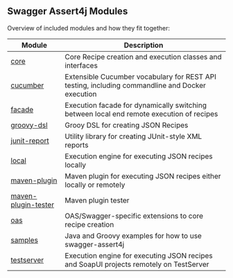 ## Swagger Assert4j Modules

Overview of included modules and how they fit together:

| Module | Description |
|---|---|
| [core](modules/core)  | Core Recipe creation and execution classes and interfaces |
| [cucumber](modules/cucumber)  | Extensible Cucumber vocabulary for REST API testing, including commandline and Docker execution |
| [facade](modules/facade) | Execution facade for dynamically switching between local end remote execution of recipes  |
| [groovy-dsl](modules/groovy-dsl) | Grooy DSL for creating JSON Recipes  |
| [junit-report](modules/junit-report) | Utility library for creating JUnit-style XML reports  |
| [local](modules/local) | Execution engine for executing JSON recipes locally  |
| [maven-plugin](modules/maven-plugin) | Maven plugin for executing JSON recipes either locally or remotely  |
| [maven-plugin-tester](modules/maven-plugin-tester) | Maven plugin tester  |
| [oas](modules/oas) | OAS/Swagger-specific extensions to core recipe creation  |
| [samples](modules/samples) | Java and Groovy examples for how to use swagger-assert4j  |
| [testserver](samples/testserver) | Execution engine for executing JSON recipes and SoapUI projects remotely on TestServer  |